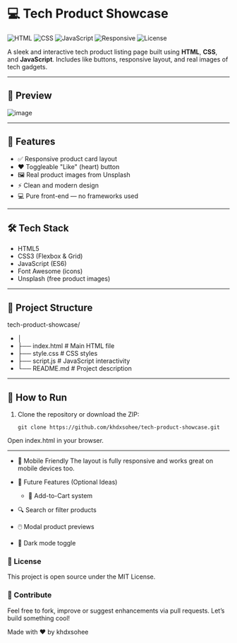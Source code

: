 # 💻 Tech Product Showcase

![HTML](https://img.shields.io/badge/HTML-5-orange?logo=html5&logoColor=white)
![CSS](https://img.shields.io/badge/CSS-3-blue?logo=css3&logoColor=white)
![JavaScript](https://img.shields.io/badge/JavaScript-ES6-yellow?logo=javascript&logoColor=black)
![Responsive](https://img.shields.io/badge/Responsive-Yes-green?style=flat-square)
![License](https://img.shields.io/badge/License-MIT-blue)

A sleek and interactive tech product listing page built using **HTML**, **CSS**, and **JavaScript**. Includes like buttons, responsive layout, and real images of tech gadgets.

---

## 📸 Preview

![image](https://github.com/user-attachments/assets/2b268431-7ce2-4d96-a159-176c666b287c)


---

## 🚀 Features

- ✅ Responsive product card layout
- ❤️ Toggleable "Like" (heart) button
- 🖼️ Real product images from Unsplash
- ⚡ Clean and modern design
- 💻 Pure front-end — no frameworks used

---

## 🛠️ Tech Stack

- HTML5
- CSS3 (Flexbox & Grid)
- JavaScript (ES6)
- Font Awesome (icons)
- Unsplash (free product images)

---

## 📁 Project Structure

tech-product-showcase/
- │
- ├── index.html # Main HTML file
- ├── style.css # CSS styles
- ├── script.js # JavaScript interactivity
- └── README.md # Project description

---

## 🔧 How to Run

1. Clone the repository or download the ZIP:
   ```
   git clone https://github.com/khdxsohee/tech-product-showcase.git
   ```

   
Open index.html in your browser.

---
- 📱 Mobile Friendly
The layout is fully responsive and works great on mobile devices too.

- 🔮 Future Features (Optional Ideas)
  - 🛒 Add-to-Cart system

- 🔍 Search or filter products

- 🖱️ Modal product previews

- 🌙 Dark mode toggle

### 📄 License
This project is open source under the MIT License.

### 🤝 Contribute
Feel free to fork, improve or suggest enhancements via pull requests. Let’s build something cool!

Made with ❤️ by khdxsohee
